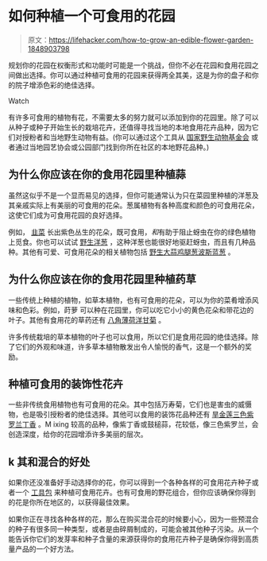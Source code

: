 # 如何种植一个可食用的花园

> 原文：<https://lifehacker.com/how-to-grow-an-edible-flower-garden-1848903798>

规划你的花园在权衡形式和功能时可能是一个挑战，但你不必在花园和食用花园之间做出选择。你可以通过种植可食用的花园来获得两全其美，这是为你的盘子和你的院子增添色彩的绝佳选择。

Watch

有许多可食用的植物有花，不需要太多的努力就可以添加到你的花园里。除了可以从种子或种子开始生长的栽培花卉，还值得寻找当地的本地食用花卉品种，因为它们对授粉者和当地野生动物有益。(你可以通过这个工具从 [国家野生动物基金会](https://www.nwf.org/nativeplantfinder/plants) 或者通过当地园艺协会或公园部门找到你所在社区的本地野花品种。)

## 为什么你应该在你的食用花园里种植蒜

虽然这似乎不是一个显而易见的选择，但你可能通常认为只在菜园里种植的洋葱及其亲戚实际上有美丽的可食用的花朵。葱属植物有各种高度和颜色的可食用花朵，这使它们成为可食用花园的良好选择。

例如， [韭菜](https://www.groworganic.com/products/pvfs-chives-common) 长出紫色丛生的花朵，既可食用，*和*有助于阻止蚜虫在你的绿色植物上觅食。你也可以试试 [野生洋葱](https://www.directnativeplants.com/product/nodding-wild-onion/) ，这种洋葱也能很好地驱赶蚜虫，而且有几种品种。其他有可爱、可食用花朵的相关植物包括 [野生大蒜](https://www.americanmeadows.com/wildflower-seeds/native-rare-wildflower-seeds/wild-garlic-seeds?gclid=CjwKCAjw9-KTBhBcEiwAr19ig3DoMr6MUR4hQbqd7JE0CJUbvXuzF9Ca79_AYUdMnoVQgzuricop3BoCXcAQAvD_BwE)[鸡腿葱](https://www.bluestoneperennials.com/BALDR.html?srsltid=AWLEVJyvkiO_HXAFuZ7n1Fv0P0AlFXNiLCiOJLEMMzd903gE66-XOCa1Vm4)[波斯蓝葱](https://www.brecks.com/product/Persian_Blue_Allium?p=0729246&gclid=CjwKCAjw9-KTBhBcEiwAr19ig7sx9Iwlqha4nIpO0THYPTUIaP86pAOP49EQDBPoUavbIO2KgdZEAhoCIDsQAvD_BwE) 。

## **为什么你应该在你的食用花园里种植药草**

一些传统上种植的植物，如草本植物，也有可食用的花朵，可以为你的菜肴增添风味和色彩。例如，莳萝 可以种在花园里，你可以吃它小小的黄色花朵和带花边的叶子。其他有食用花的草药还有 [八角](https://hirts.com/organic-anise-hyssop-seeds-heirloom-100-mg/)[薄荷](https://www.homedepot.com/p/Back-to-the-Roots-Organic-Peppermint-Mint-Seed-1-Pack-46015/313508139?source=shoppingads&locale=en-US)[洋甘菊](https://mountainroseherbs.com/german-chamomile-seeds?sku=20-00175-27) 。

许多传统栽培的草本植物的叶子也可以食用，所以它们是食用花园的绝佳选择。除了它们的外观和味道，许多草本植物散发出令人愉悦的香气，这是一个额外的奖励。

## 种植可食用的装饰性花卉

一些非传统食用植物也有可食用的花朵。其中包括万寿菊，它们也是害虫的威慑物，也是吸引授粉者的绝佳选择。其他可以食用的装饰花品种还有 [旱金莲](https://www.edenbrothers.com/store/nasturtium_seeds_tomthumb.html)[三色紫罗兰](https://www.rareseeds.com/historic-florist-mixed-pansy?gclid=CjwKCAjw9-KTBhBcEiwAr19igxAkz_J3fE9RdFxE7sfkQ-oEdNTb5agMf6bYQBLjONVaN6bz3tfzkRoC5JYQAvD_BwE)[丁香](https://www.mckaynursery.com/yankee-doodle#lyank3118?utm_source=google&utm_medium=surfaces) 。M ixing 较高的品种，像紫丁香或鼓槌蒜，花较低，像三色紫罗兰，会创造深度，给你的花园增添许多美丽的层次。

## k 其和混合的好处

如果你还没准备好手动选择你的花，你可以得到一个各种各样的可食用花卉种子或者一个 [工具包](https://www.spadetofork.com/products/organic-edible-flower-garden-seed-kit?variant=41019502821569&currency=USD&utm_medium=product_sync&utm_source=google&utm_content=sag_organic&utm_campaign=sag_organic) 来种植可食用花卉。也有可食用的野花组合，但你应该确保你得到的花是你所在地区的，以获得最佳效果。

如果你正在寻找各种各样的花，那么在购买混合花的时候要小心，因为一些预混合的种子有很多同一种类型，或者是由碎屑制成的，可能会被其他种子污染。从一个能告诉你它们的发芽率和种子含量的来源获得你的食用花卉种子是确保你得到高质量产品的一个好方法。
